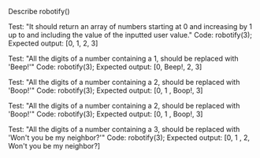 Describe robotify()

Test: "It should return an array of numbers starting at 0 and increasing by 1 up to and including the value of the inputted user value."
Code: robotify(3);
Expected output: [0, 1, 2, 3]

Test: "All the digits of a number containing a 1, should be replaced with 'Beep!'"
Code: robotify(3);
Expected output: [0, Beep!, 2, 3]

Test: "All the digits of a number containing a 2, should be replaced with 'Boop!'"
Code: robotify(3);
Expected output: [0, 1 , Boop!, 3]

Test: "All the digits of a number containing a 2, should be replaced with 'Boop!'"
Code: robotify(3);
Expected output: [0, 1 , Boop!, 3]

Test: "All the digits of a number containing a 3, should be replaced with 'Won't you be my neighbor?'"
Code: robotify(3);
Expected output: [0, 1 , 2, Won't you be my neighbor?]


